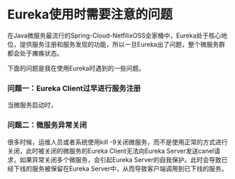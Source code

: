 # Eureka使用时需要注意的问题

在Java微服务最流行的Spring-Cloud-NetfilixOSS全家桶中，Eureka处于核心地位，提供服务注册和服务发现的功能，所以一旦Eureka出了问题，整个微服务群都会处于瘫痪状态。

下面的问题是我在使用Eureka时遇到的一些问题。

### 问题一：Eureka Client过早进行服务注册

当微服务启动时，

### 问题二：微服务异常关闭

很多时候，运维人员或者系统使用kill -9关闭微服务，而不是使用正常的方式进行关闭，此时被关闭的微服务的Eureka Client无法向Eureka Server发送canel请求，如果异常关闭多个微服务，会引起Eureka Server的自我保护。此时会导致已经下线的服务被保留在Eureka Server中，从而导致客户端调用到已下线的服务。

